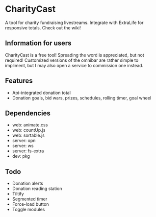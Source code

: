 # CharityCast
A tool for charity fundraising livestreams. Integrate with ExtraLife for responsive totals. Check out the wiki!


## Information for users
CharityCast is a free tool! Spreading the word is appreciated, but not required! Customized versions of the omnibar are rather simple to impliment, but I may also open a service to commission one instead.

## Features
* Api-integrated donation total
* Donation goals, bid wars, prizes, schedules, rolling timer, goal wheel

## Dependencies
* web: animate.css
* web: countUp.js
* web: sortable.js
* server: opn
* server: ws
* server: fs-extra
* dev: pkg

## Todo
* Donation alerts
* Donation reading station
* Tiltify
* Segmented timer
* Force-load button
* Toggle modules